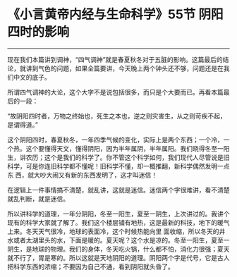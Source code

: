 # 《小言黄帝内经与生命科学》55节 阴阳四时的影响

------

现在我们本篇讲到调神，“四气调神”就是春夏秋冬对于五脏的影响。这篇最后的结论，就讲到气色的问题，如果全篇要讲，今天晚上两个钟头还不够，问题还是在我们中文的底子。

所谓四气调神的大论，这个大字不是说包括很多，而只是个大要而已。再看本篇最后的一段：

“故阴阳四时者，万物之终始也，死生之本也，逆之则灾害生，从之则苛疾不起，是谓得道。”

这个阴阳四时，春夏秋冬，一年四季气候的变化，实际上是两个东西；一个冷，一个热。这个要懂得天文，懂得阴阳，因为半年属阴，半年属阳。我们晓得冬至一阳生，讲农历；这个是我们的科学了。你不管这个科学如何，我们现代人尽管说是旧科学，可是你连旧科学都不懂呢！旧科学不懂，却一概推翻，新科学偶然发明一点东 西，就大吵大闹又有新的东西发明了，这才叫迷信！

在逻辑上一件事情搞不清楚，就乱讲，这就是迷信。迷信两个字很难讲，看不清楚就乱判断，就是迷信。

所以讲科学的道理，一年分阴阳，冬至一阳生，夏至一阴生，上次讲过的。我讲个现有的科学大家就了解了。我们这个楼层铺有地热，这是最新的科技，地下的暖气上来。冬天天气很冷，地球的表面冷，这个时候热能向里 面收缩，所以冬天的井水或者太湖里头的水，下面是暖的。夏天呢？这个水是凉的。冬至一阳生，夏至一阴生，是地球的物理。我们的身体，冬天吃火锅，什么都不怕，消化力很强；夏天就不行了，胃是寒的。所以这就是天地阴阳的道理。阴阳两个字是代号，它是古人把科学东西的浓缩；不要因为自己不通，看到阴阳就头昏了。